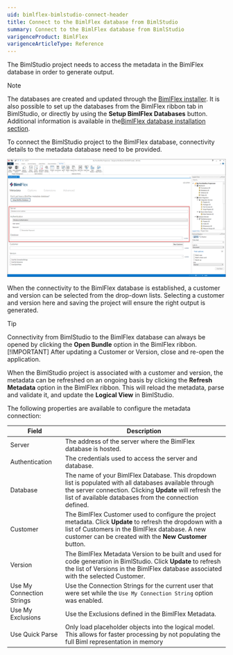 ```yaml
---
uid: bimlflex-bimlstudio-connect-header
title: Connect to the BimlFlex database from BimlStudio
summary: Connect to the BimlFlex database from BimlStudio
varigenceProduct: BimlFlex
varigenceArticleType: Reference
---
```

The BimlStudio project needs to access the metadata in the BimlFlex database in order to generate output.

> [!NOTE]
> The databases are created and updated through the [BimlFlex installer](xref:bimlflex-setup-installing-bimlflex). It is also possible to set up the databases from the BimlFlex ribbon tab in BimlStudio, or directly by using the **Setup BimlFlex Databases** button.
> Additional information is available in the[BimlFlex database installation section](xref:bimlflex-setup-metadata-database-installation).

To connect the BimlStudio project to the BimlFlex database, connectivity details to the metadata database need to be provided.

![Create New Project](images/bs-new-project-screen-connectivity.png "Create New Project")

When the connectivity to the BimlFlex database is established, a customer and version can be selected from the drop-down lists. Selecting a customer and version here and saving the project will ensure the right output is generated.

> [!TIP]
> Connectivity from BimlStudio to the BimlFlex database can always be opened by clicking the **Open Bundle** option in the BimlFlex ribbon.
> [!IMPORTANT]
> After updating a Customer or Version, close and re-open the application.

When the BimlStudio project is associated with a customer and version, the metadata can be refreshed on an ongoing basis by clicking the **Refresh Metadata** option in the BimlFlex ribbon. This will reload the metadata, parse and validate it, and update the **Logical View** in BimlStudio.

The following properties are available to configure the metadata connection:

| Field | Description |
|------ | ----------- |
| Server | The address of the server where the BimlFlex database is hosted. |
| Authentication | The credentials used to access the server and database. |
| Database | The name of your BimlFlex Database. This dropdown list is populated with all databases available through the server connection. Clicking **Update** will refresh the list of available databases from the connection defined. |
| Customer | The BimlFlex Customer used to configure the project metadata. Click **Update** to refresh the dropdown with a list of Customers in the BimlFlex database. A new customer can be created with the **New Customer** button. |
| Version | The BimlFlex Metadata Version to be built and used for code generation in BimlStudio. Click **Update** to refresh the list of Versions in the BimlFlex database associated with the selected Customer. |
| Use My Connection Strings | Use the Connection Strings for the current user that were set while the `Use My Connection String` option was enabled. |
| Use My Exclusions | Use the Exclusions defined in the BimlFlex Metadata. |
| Use Quick Parse | Only load placeholder objects into the logical model. This allows for faster processing by not populating the full Biml representation in memory |
